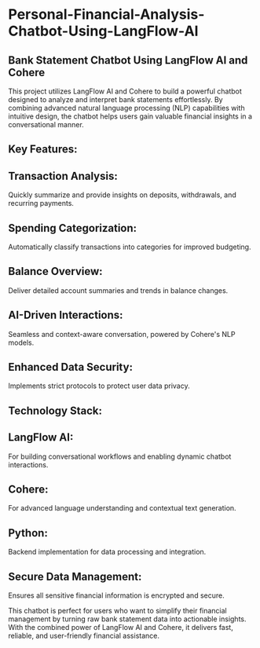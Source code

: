 # Personal-Financial-Analysis-Chatbot-Using-LangFlow-AI

## Bank Statement Chatbot Using LangFlow AI and Cohere

This project utilizes LangFlow AI and Cohere to build a powerful chatbot designed to analyze and interpret bank statements effortlessly. By combining advanced natural language processing (NLP) capabilities with intuitive design, the chatbot helps users gain valuable financial insights in a conversational manner.

## Key Features:

## Transaction Analysis: 
Quickly summarize and provide insights on deposits, withdrawals, and recurring payments.

## Spending Categorization: 
Automatically classify transactions into categories for improved budgeting.

## Balance Overview: 
Deliver detailed account summaries and trends in balance changes.

## AI-Driven Interactions: 
Seamless and context-aware conversation, powered by Cohere's NLP models.

## Enhanced Data Security: 
Implements strict protocols to protect user data privacy.

## Technology Stack:

## LangFlow AI:
For building conversational workflows and enabling dynamic chatbot interactions.

## Cohere:
For advanced language understanding and contextual text generation.

## Python:
Backend implementation for data processing and integration.

## Secure Data Management:
Ensures all sensitive financial information is encrypted and secure.


This chatbot is perfect for users who want to simplify their financial management by turning raw bank statement data into actionable insights. With the combined power of LangFlow AI and Cohere, it delivers fast, reliable, and user-friendly financial assistance.
